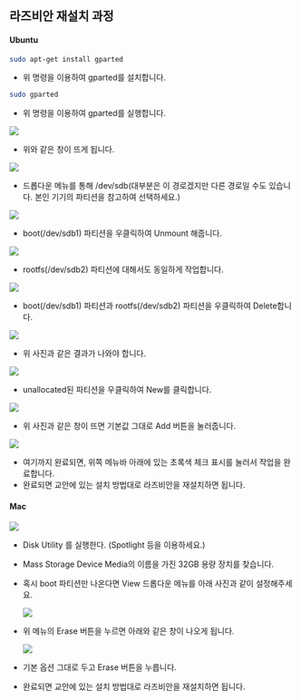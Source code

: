 

## 라즈비안 재설치 과정

#### Ubuntu

```bash
sudo apt-get install gparted
```

- 위 명령을 이용하여 gparted를 설치합니다.

```bash
sudo gparted
```

- 위 명령을 이용하여 gparted를 실행합니다.

![](http://drive.google.com/uc?export=view&id=1VayRAP8sKCoj-acmsWn2dHyh8Ab1wIIg)

- 위와 같은 창이 뜨게 됩니다.

![](http://drive.google.com/uc?export=view&id=1aKmjdtkFgbq2-MBdwuT8w8aXtf9rONqw)

- 드롭다운 메뉴를 통해 /dev/sdb(대부분은 이 경로겠지만 다른 경로일 수도 있습니다. 본인 기기의 파티션을 참고하여 선택하세요.)

![](http://drive.google.com/uc?export=view&id=1UKNKx9q0eUlLphHrRht1k_ZVZKzF0cYy)

- boot(/dev/sdb1) 파티션을 우클릭하여 Unmount 해줍니다.

![](http://drive.google.com/uc?export=view&id=1ZtpbYgQkg1ftQU9UXvrGg6bm0VzRaTIG)

- rootfs(/dev/sdb2) 파티션에 대해서도 동일하게 작업합니다.

![](http://drive.google.com/uc?export=view&id=1Ixl2cUUKsSVTm7ejcbbTZmtm2UZ8jJFP)

- boot(/dev/sdb1) 파티션과 rootfs(/dev/sdb2) 파티션을 우클릭하여 Delete합니다.

![](http://drive.google.com/uc?export=view&id=1CfnxMuqDp4tFs07rKgppM9friaZVU5kH)

- 위 사진과 같은 결과가 나와야 합니다.

![](http://drive.google.com/uc?export=view&id=1hpsmjNfTGxZ1wI3PFvk6YSHRWQfES-mU)

- unallocated된 파티션을 우클릭하여 New를 클릭합니다.

![](http://drive.google.com/uc?export=view&id=1U6oTDia7UGZhQN-U51ku9HdWW9nsiKL5)

- 위 사진과 같은 창이 뜨면 기본값 그대로 Add 버튼을 눌러줍니다.

![](http://drive.google.com/uc?export=view&id=1eTBZAWL36JgcrdEg8T2_mWMb9AihVrcw)

- 여기까지 완료되면, 위쪽 메뉴바 아래에 있는 초록색 체크 표시를 눌러서 작업을 완료합니다.
- 완료되면 교안에 있는 설치 방법대로 라즈비안을 재설치하면 됩니다. 





#### Mac

![](http://drive.google.com/uc?export=view&id=1ux3BWC3YctzaLzs_1NCSVB--dh0fcrsd)

- Disk Utility 를 실행한다. (Spotlight 등을 이용하세요.)

- Mass Storage Device Media의 이름을 가진 32GB 용량 장치를 찾습니다.

- 혹시 boot 파티션만 나온다면 View 드롭다운 메뉴를 아래 사진과 같이 설정해주세요.

  ![](http://drive.google.com/uc?export=view&id=1jZlREpO5VTr1BDw0SPmU-JN3qjALMdTT)

- 위 메뉴의 Erase 버튼을 누르면 아래와 같은 창이 나오게 됩니다.

  ![](http://drive.google.com/uc?export=view&id=1z5dWyPytpNLwiH71uTBA5VI0Hf1x1Dc1)

- 기본 옵션 그대로 두고 Erase 버튼을 누릅니다.
- 완료되면 교안에 있는 설치 방법대로 라즈비안을 재설치하면 됩니다. 